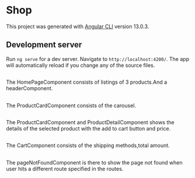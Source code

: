 # Shop

This project was generated with [Angular CLI](https://github.com/angular/angular-cli) version 13.0.3.

## Development server

Run `ng serve` for a dev server. Navigate to `http://localhost:4200/`. The app will automatically reload if you change any of the source files.

##
The HomePageComponent consists of listings of 3 products.And a headerComponent.

##
The ProductCardComponent consists of the carousel.

##
The ProductCardComponent and ProductDetailComponent shows the details of the selected product with the add to cart button and price.

##
The CartComponent consists of the shipping methods,total amount.

##
The pageNotFoundComponent is there to show the page not found when user hits a different route specified in the routes.



